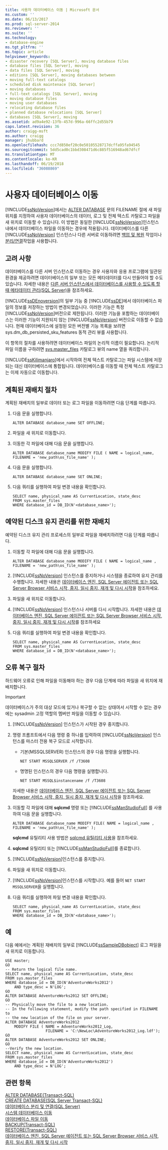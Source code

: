 ```yaml
---
title: 사용자 데이터베이스 이동 | Microsoft 문서
ms.custom: ''
ms.date: 06/13/2017
ms.prod: sql-server-2014
ms.reviewer: ''
ms.suite: ''
ms.technology:
- database-engine
ms.tgt_pltfrm: ''
ms.topic: article
helpviewer_keywords:
- disaster recovery [SQL Server], moving database files
- database files [SQL Server], moving
- data files [SQL Server], moving
- editions [SQL Server], moving databases between
- moving full-text catalogs
- scheduled disk maintenace [SQL Server]
- moving databases
- full-text catalogs [SQL Server], moving
- moving database files
- moving user databases
- relocating database files
- planned database relocations [SQL Server]
- databases [SQL Server], moving
ms.assetid: ad9a4e92-13fb-457d-996a-66ffc2d55b79
caps.latest.revision: 36
author: craigg-msft
ms.author: craigg
manager: jhubbard
ms.openlocfilehash: ccc7d850ef20c0e50105528717dcffa95fa94545
ms.sourcegitcommit: 5dd5cad0c1bbd308471d6c885f516948ad67dfcf
ms.translationtype: MT
ms.contentlocale: ko-KR
ms.lasthandoff: 06/19/2018
ms.locfileid: "36088869"
---
```

# <a name="move-user-databases"></a>사용자 데이터베이스 이동
  [!INCLUDE[ssNoVersion](../../includes/ssnoversion-md.md)]에서는 [ALTER DATABASE](/sql/t-sql/statements/alter-database-transact-sql) 문의 FILENAME 절에 새 파일 위치를 지정하여 사용자 데이터베이스의 데이터, 로그 및 전체 텍스트 카탈로그 파일을 새 위치로 이동할 수 있습니다. 이 방법은 동일한 [!INCLUDE[ssNoVersion](../../includes/ssnoversion-md.md)]인스턴스 내에서 데이터베이스 파일을 이동하는 경우에 적용됩니다. 데이터베이스를 다른 [!INCLUDE[ssNoVersion](../../includes/ssnoversion-md.md)] 인스턴스나 다른 서버로 이동하려면 [백업 및 복원](../backup-restore/back-up-and-restore-of-sql-server-databases.md) 작업이나 [분리/연결](move-a-database-using-detach-and-attach-transact-sql.md)작업을 사용합니다.  
  
## <a name="considerations"></a>고려 사항  
 데이터베이스를 다른 서버 인스턴스로 이동하는 경우 사용자와 응용 프로그램에 일관된 환경을 제공하려면 데이터베이스의 일부 또는 모든 메타데이터를 다시 만들어야 할 수도 있습니다. 자세한 내용은 [다른 서버 인스턴스에서 데이터베이스를 사용할 수 있도록 할 때 메타데이터 관리&#40;SQL Server&#41;](manage-metadata-when-making-a-database-available-on-another-server.md)을 참조하세요.  
  
 [!INCLUDE[ssDEnoversion](../../includes/ssdenoversion-md.md)]의 일부 기능 중 [!INCLUDE[ssDE](../../includes/ssde-md.md)]에서 데이터베이스 파일의 정보를 저장하는 방법이 변경되었습니다. 이러한 기능은 특정 [!INCLUDE[ssNoVersion](../../includes/ssnoversion-md.md)]버전으로 제한됩니다. 이러한 기능을 포함하는 데이터베이스는 이러한 기능이 지원되지 않는 [!INCLUDE[ssNoVersion](../../includes/ssnoversion-md.md)] 버전으로 이동할 수 없습니다. 현재 데이터베이스에 설정된 모든 버전별 기능 목록을 보려면 sys.dm_db_persisted_sku_features 동적 관리 뷰를 사용합니다.  
  
 이 항목의 절차를 사용하려면 데이터베이스 파일의 논리적 이름이 필요합니다. 논리적 파일 이름을 구하려면 [sys.master_files](/sql/relational-databases/system-catalog-views/sys-master-files-transact-sql) 카탈로그 뷰의 name 열을 쿼리합니다.  
  
 [!INCLUDE[ssKilimanjaro](../../includes/sskilimanjaro-md.md)]에서 시작하여 전체 텍스트 카탈로그는 파일 시스템에 저장되는 대신 데이터베이스에 통합됩니다. 데이터베이스를 이동할 때 전체 텍스트 카탈로그는 이제 자동으로 이동합니다.  
  
## <a name="planned-relocation-procedure"></a>계획된 재배치 절차  
 계획된 재배치의 일부로 데이터 또는 로그 파일을 이동하려면 다음 단계를 따릅니다.  
  
1.  다음 문을 실행합니다.  
  
    ```  
    ALTER DATABASE database_name SET OFFLINE;  
    ```  
  
2.  파일을 새 위치로 이동합니다.  
  
3.  이동한 각 파일에 대해 다음 문을 실행합니다.  
  
    ```  
    ALTER DATABASE database_name MODIFY FILE ( NAME = logical_name, FILENAME = 'new_path\os_file_name' );  
    ```  
  
4.  다음 문을 실행합니다.  
  
    ```  
    ALTER DATABASE database_name SET ONLINE;  
    ```  
  
5.  다음 쿼리를 실행하여 파일 변경 내용을 확인합니다.  
  
    ```  
    SELECT name, physical_name AS CurrentLocation, state_desc  
    FROM sys.master_files  
    WHERE database_id = DB_ID(N'<database_name>');  
    ```  
  
## <a name="relocation-for-scheduled-disk-maintenance"></a>예약된 디스크 유지 관리를 위한 재배치  
 예약된 디스크 유지 관리 프로세스의 일부로 파일을 재배치하려면 다음 단계를 따릅니다.  
  
1.  이동할 각 파일에 대해 다음 문을 실행합니다.  
  
    ```  
    ALTER DATABASE database_name MODIFY FILE ( NAME = logical_name , FILENAME = 'new_path\os_file_name' );  
    ```  
  
2.  [!INCLUDE[ssNoVersion](../../includes/ssnoversion-md.md)] 인스턴스를 중지하거나 시스템을 종료하여 유지 관리를 수행합니다. 자세한 내용은 [데이터베이스 엔진, SQL Server 에이전트 또는 SQL Server Browser 서비스 시작, 중지, 일시 중지, 재개 및 다시 시작](../../database-engine/configure-windows/start-stop-pause-resume-restart-sql-server-services.md)을 참조하세요.  
  
3.  파일을 새 위치로 이동합니다.  
  
4.  [!INCLUDE[ssNoVersion](../../includes/ssnoversion-md.md)] 인스턴스나 서버를 다시 시작합니다. 자세한 내용은 [데이터베이스 엔진, SQL Server 에이전트 또는 SQL Server Browser 서비스 시작, 중지, 일시 중지, 재개 및 다시 시작](../../database-engine/configure-windows/start-stop-pause-resume-restart-sql-server-services.md)를 참조하세요  
  
5.  다음 쿼리를 실행하여 파일 변경 내용을 확인합니다.  
  
    ```  
    SELECT name, physical_name AS CurrentLocation, state_desc  
    FROM sys.master_files  
    WHERE database_id = DB_ID(N'<database_name>');  
    ```  
  
## <a name="failure-recovery-procedure"></a>오류 복구 절차  
 하드웨어 오류로 인해 파일을 이동해야 하는 경우 다음 단계에 따라 파일을 새 위치에 재배치합니다.  
  
> [!IMPORTANT]  
>  데이터베이스가 주의 대상 모드에 있거나 복구할 수 없는 상태여서 시작할 수 없는 경우에는 sysadmin 고정 역할의 멤버만 파일을 이동할 수 있습니다.  
  
1.  [!INCLUDE[ssNoVersion](../../includes/ssnoversion-md.md)] 인스턴스가 시작된 경우 중지합니다.  
  
2.  명령 프롬프트에서 다음 명령 중 하나를 입력하여 [!INCLUDE[ssNoVersion](../../includes/ssnoversion-md.md)] 인스턴스를 마스터 전용 복구 모드로 시작합니다.  
  
    -   기본(MSSQLSERVER) 인스턴스의 경우 다음 명령을 실행합니다.  
  
        ```  
        NET START MSSQLSERVER /f /T3608  
        ```  
  
    -   명명된 인스턴스의 경우 다음 명령을 실행합니다.  
  
        ```  
        NET START MSSQL$instancename /f /T3608  
        ```  
  
     자세한 내용은 [데이터베이스 엔진, SQL Server 에이전트 또는 SQL Server Browser 서비스 시작, 중지, 일시 중지, 재개 및 다시 시작](../../database-engine/configure-windows/start-stop-pause-resume-restart-sql-server-services.md)을 참조하세요.  
  
3.  이동할 각 파일에 대해 **sqlcmd** 명령 또는 [!INCLUDE[ssManStudioFull](../../../includes/ssmanstudiofull-md.md)] 를 사용하여 다음 문을 실행합니다.  
  
    ```  
    ALTER DATABASE database_name MODIFY FILE( NAME = logical_name , FILENAME = 'new_path\os_file_name' );  
    ```  
  
     **sqlcmd** 유틸리티 사용 방법은 [sqlcmd 유틸리티 사용](../scripting/sqlcmd-use-the-utility.md)을 참조하세요.  
  
4.  **sqlcmd** 유틸리티 또는 [!INCLUDE[ssManStudioFull](../../../includes/ssmanstudiofull-md.md)]를 종료합니다.  
  
5.  [!INCLUDE[ssNoVersion](../../includes/ssnoversion-md.md)]인스턴스를 중지합니다.  
  
6.  파일을 새 위치로 이동합니다.  
  
7.  [!INCLUDE[ssNoVersion](../../includes/ssnoversion-md.md)]인스턴스를 시작합니다. 예를 들어 `NET START MSSQLSERVER`을 실행합니다.  
  
8.  다음 쿼리를 실행하여 파일 변경 내용을 확인합니다.  
  
    ```  
    SELECT name, physical_name AS CurrentLocation, state_desc  
    FROM sys.master_files  
    WHERE database_id = DB_ID(N'<database_name>');  
    ```  
  
## <a name="examples"></a>예  
 다음 예에서는 계획된 재배치의 일부로 [!INCLUDE[ssSampleDBobject](../../includes/sssampledbobject-md.md)] 로그 파일을 새 위치로 이동합니다.  
  
```  
USE master;  
GO  
-- Return the logical file name.  
SELECT name, physical_name AS CurrentLocation, state_desc  
FROM sys.master_files  
WHERE database_id = DB_ID(N'AdventureWorks2012')  
    AND type_desc = N'LOG';  
GO  
ALTER DATABASE AdventureWorks2012 SET OFFLINE;  
GO  
-- Physically move the file to a new location.  
-- In the following statement, modify the path specified in FILENAME to  
-- the new location of the file on your server.  
ALTER DATABASE AdventureWorks2012   
    MODIFY FILE ( NAME = AdventureWorks2012_Log,   
                  FILENAME = 'C:\NewLoc\AdventureWorks2012_Log.ldf');  
GO  
ALTER DATABASE AdventureWorks2012 SET ONLINE;  
GO  
--Verify the new location.  
SELECT name, physical_name AS CurrentLocation, state_desc  
FROM sys.master_files  
WHERE database_id = DB_ID(N'AdventureWorks2012')  
    AND type_desc = N'LOG';  
```  
  
## <a name="see-also"></a>관련 항목  
 [ALTER DATABASE&#40;Transact-SQL&#41;](/sql/t-sql/statements/alter-database-transact-sql)   
 [CREATE DATABASE&#40;SQL Server Transact-SQL&#41;](/sql/t-sql/statements/create-database-sql-server-transact-sql)   
 [데이터베이스 분리 및 연결&#40;SQL Server&#41;](database-detach-and-attach-sql-server.md)   
 [시스템 데이터베이스 이동](system-databases.md)   
 [데이터베이스 파일 이동](move-database-files.md)   
 [BACKUP&#40;Transact-SQL&#41;](/sql/t-sql/statements/backup-transact-sql)   
 [RESTORE&#40;Transact-SQL&#41;](/sql/t-sql/statements/restore-statements-transact-sql)   
 [데이터베이스 엔진, SQL Server 에이전트 또는 SQL Server Browser 서비스 시작, 중지, 일시 중지, 재개 및 다시 시작](../../database-engine/configure-windows/start-stop-pause-resume-restart-sql-server-services.md)  
  
  
